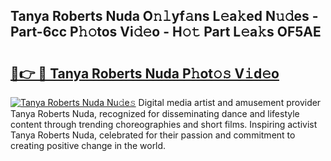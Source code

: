 ## Tanya Roberts Nuda O𝚗𝚕yf𝚊ns L𝚎a𝚔ed N𝚞𝚍es - Part-6cc P𝚑𝚘tos Vi𝚍𝚎o - H𝚘𝚝 Part L𝚎a𝚔s OF5AE

# <h2><a href="http://kf2w4c.oniu.top/?m=Tanya+Roberts+Nuda">🔗👉 🔴 Tanya Roberts Nuda P𝚑ot𝚘𝚜 V𝚒d𝚎o</a></h2>

[![Tanya Roberts Nuda Nu𝚍e𝚜](https://i.imgur.com/0qMVB7G.gif)](http://kf2w4c.oniu.top/?m=Tanya+Roberts+Nuda)
Digital media artist and amusement provider Tanya Roberts Nuda, recognized for disseminating dance and lifestyle content through trending choreographies and short films. Inspiring activist Tanya Roberts Nuda, celebrated for their passion and commitment to creating positive change in the world.  
